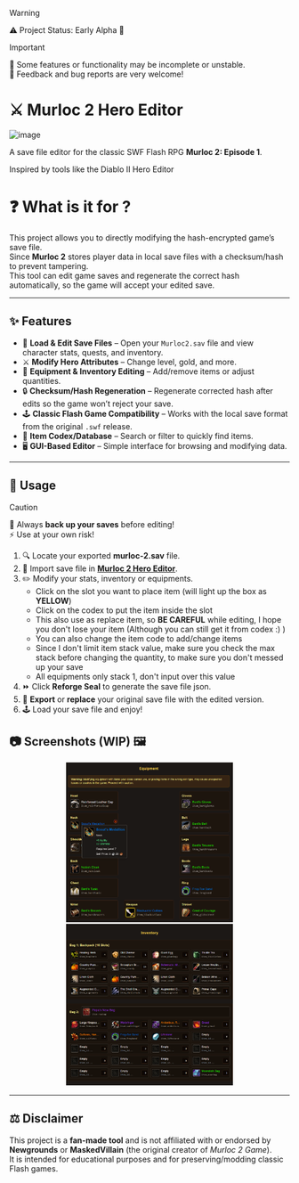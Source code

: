 > [!WARNING]
> ⚠️ Project Status: Early Alpha 🧪

> [!IMPORTANT]
> 🔧 Some features or functionality may be incomplete or unstable.  
> 💬 Feedback and bug reports are very welcome!

# ⚔️ Murloc 2 Hero Editor

<img width="320" height="150" alt="image" src="https://lh6.googleusercontent.com/proxy/UuGrjADSn7O4A1Ud-solD4tMTjldRb3NsRvsmx1lD3xIPYSdzo0f3-GunjOM4ks-X8k3h1GioEZMA4fyE4jtoXxiMQtYJwpsTFN4G_vSrwOLG_YS_jGhMSoC9aItf4Y7V1ne" />


A save file editor for the classic SWF Flash RPG **Murloc 2: Episode 1**.

Inspired by tools like the Diablo II Hero Editor




# ❓ What is it for ?

This project allows you to directly modifying the hash-encrypted game’s save file.  
Since **Murloc 2** stores player data in local save files with a checksum/hash to prevent tampering.  
This tool can edit game saves and regenerate the correct hash automatically, so the game will accept your edited save.

---

## ✨ Features

- 📂 **Load & Edit Save Files** – Open your `Murloc2.sav` file and view character stats, quests, and inventory.  
- ⚔️ **Modify Hero Attributes** – Change level, gold, and more.  
- 🧩 **Equipment & Inventory Editing** – Add/remove items or adjust quantities.  
- 🔒 **Checksum/Hash Regeneration** – Regenerate corrected hash after edits so the game won’t reject your save.  
- 🕹️ **Classic Flash Game Compatibility** – Works with the local save format from the original `.swf` release.  
- 📖 **Item Codex/Database** – Search or filter to quickly find items.  
- 🖥️ **GUI-Based Editor** – Simple interface for browsing and modifying data.  

---

## 🚀 Usage

> [!CAUTION]  
> 💾 Always **back up your saves** before editing!  
> ⚡ Use at your own risk!

1. 🔍 Locate your exported **murloc-2.sav** file.  
2. 📂 Import save file in [**Murloc 2 Hero Editor**](https://murloc-rpg-2-hero-editor.vercel.app).  
3. ✏️ Modify your stats, inventory or equipments.
   - Click on the slot you want to place item (will light up the box as **YELLOW**)
   - Click on the codex to put the item inside the slot
   - This also use as replace item, so **BE CAREFUL** while editing, I hope you don't lose your item (Although you can still get it from codex :) )
   - You can also change the item code to add/change items
   - Since I don't limit item stack value, make sure you check the max stack before changing the quantity, to make sure you don't messed up your save
   - All equipments only stack 1, don't input over this value
5. ⏩ Click **Reforge Seal** to generate the save file json.
6. 💾 **Export** or **replace** your original save file with the edited version.  
7. 🕹️ Load your save file and enjoy!

## 📷 Screenshots (WIP) 🖼️

<p align="center">
  <img src="screenshots/equipment.png" alt="Equipment UI" width="300"/>
  <img src="screenshots/inventory.png" alt="Inventory UI" width="300"/>
</p>

---

## ⚖️ Disclaimer

This project is a **fan-made tool** and is not affiliated with or endorsed by **Newgrounds** or **MaskedVillain** (the original creator of *Murloc 2 Game*).  
It is intended for educational purposes and for preserving/modding classic Flash games.  
